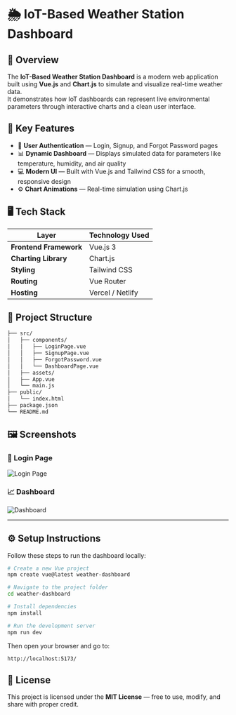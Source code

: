 # 🌦️ IoT-Based Weather Station Dashboard

## 🧭 Overview
The **IoT-Based Weather Station Dashboard** is a modern web application built using **Vue.js** and **Chart.js** to simulate and visualize real-time weather data.  
It demonstrates how IoT dashboards can represent live environmental parameters through interactive charts and a clean user interface.

## 🚀 Key Features
- 🔐 **User Authentication** — Login, Signup, and Forgot Password pages  
- 📊 **Dynamic Dashboard** — Displays simulated data for parameters like temperature, humidity, and air quality  
- 💻 **Modern UI** — Built with Vue.js and Tailwind CSS for a smooth, responsive design  
- ⚙️ **Chart Animations** — Real-time simulation using Chart.js  

## 🖥️ Tech Stack
| Layer | Technology Used |
|-------|------------------|
| **Frontend Framework** | Vue.js 3 |
| **Charting Library** | Chart.js |
| **Styling** | Tailwind CSS |
| **Routing** | Vue Router |
| **Hosting** | Vercel / Netlify |

## 🧩 Project Structure
```bash
├── src/
│   ├── components/
│   │   ├── LoginPage.vue
│   │   ├── SignupPage.vue
│   │   ├── ForgotPassword.vue
│   │   └── DashboardPage.vue
│   ├── assets/
│   ├── App.vue
│   └── main.js
├── public/
│   └── index.html
├── package.json
└── README.md
````

## 🖼️ Screenshots

### 🔑 Login Page

![Login Page](https://github.com/user-attachments/assets/af2e5968-8ebe-48f8-823a-45b192e1a5ca)

### 📈 Dashboard

![Dashboard](https://github.com/user-attachments/assets/fed61d82-71b9-4feb-8eaf-43860f6fc28c)

---

## ⚙️ Setup Instructions

Follow these steps to run the dashboard locally:

```bash
# Create a new Vue project
npm create vue@latest weather-dashboard

# Navigate to the project folder
cd weather-dashboard

# Install dependencies
npm install

# Run the development server
npm run dev
```

Then open your browser and go to:

```
http://localhost:5173/
```

## 🪪 License

This project is licensed under the **MIT License** — free to use, modify, and share with proper credit.